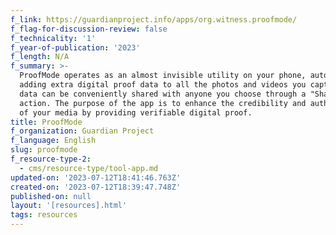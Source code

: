 ```yaml
---
f_link: https://guardianproject.info/apps/org.witness.proofmode/
f_flag-for-discussion-review: false
f_technicality: '1'
f_year-of-publication: '2023'
f_length: N/A
f_summary: >-
  ProofMode operates as an almost invisible utility on your phone, automatically
  adding extra digital proof data to all the photos and videos you capture. This
  data can be conveniently shared with anyone you choose through a "Share Proof"
  action. The purpose of the app is to enhance the credibility and authenticity
  of your media by providing verifiable digital proof.
title: ProofMode
f_organization: Guardian Project
f_language: English
slug: proofmode
f_resource-type-2:
  - cms/resource-type/tool-app.md
updated-on: '2023-07-12T18:41:46.763Z'
created-on: '2023-07-12T18:39:47.748Z'
published-on: null
layout: '[resources].html'
tags: resources
---
```



